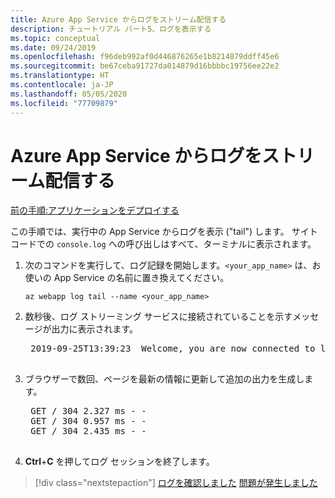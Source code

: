 ```yaml
---
title: Azure App Service からログをストリーム配信する
description: チュートリアル パート5、ログを表示する
ms.topic: conceptual
ms.date: 09/24/2019
ms.openlocfilehash: f96deb992af0d446876265e1b8214879ddff45e6
ms.sourcegitcommit: be67ceba91727da014879d16bbbbc19756ee22e2
ms.translationtype: HT
ms.contentlocale: ja-JP
ms.lasthandoff: 05/05/2020
ms.locfileid: "77709879"
---
```

# <a name="stream-logs-from-app-service"></a>Azure App Service からログをストリーム配信する

[前の手順:アプリケーションをデプロイする](tutorial-vscode-azure-cli-node-04.md)

この手順では、実行中の App Service からログを表示 ("tail") します。 サイト コードでの `console.log` への呼び出しはすべて、ターミナルに表示されます。

1. 次のコマンドを実行して、ログ記録を開始します。`<your_app_name>` は、お使いの App Service の名前に置き換えてください。

    ```azurecli
    az webapp log tail --name <your_app_name>
    ```

1. 数秒後、ログ ストリーミング サービスに接続されていることを示すメッセージが出力に表示されます。

    <pre>
    2019-09-25T13:39:23  Welcome, you are now connected to log-streaming service. The default timeout is 2 hours. Change the timeout with the App Setting SCM_LOGSTREAM_TIMEOUT (in seconds).
    </pre>

1. ブラウザーで数回、ページを最新の情報に更新して追加の出力を生成します。

    <pre>
    GET / 304 2.327 ms - -
    GET / 304 0.957 ms - -
    GET / 304 2.435 ms - -
    </pre>

1. **Ctrl**+**C** を押してログ セッションを終了します。

> [!div class="nextstepaction"]
> [ログを確認しました](tutorial-vscode-azure-cli-node-06.md) [問題が発生しました](https://www.research.net/r/PWZWZ52?tutorial=node-deployment&step=tailing-logs)
